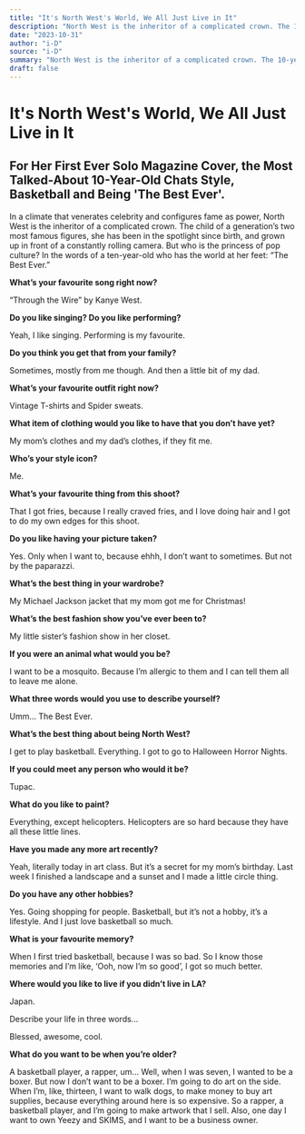 ```yaml
---
title: "It's North West's World, We All Just Live in It"
description: "North West is the inheritor of a complicated crown. The 10-year-old chats style, basketball and being 'the best ever' In a climate that venerates celebrity and configures fame as power, she has been i..."
date: "2023-10-31"
author: "i-D"
source: "i-D"
summary: "North West is the inheritor of a complicated crown. The 10-year-old chats style, basketball and being 'the best ever' In a climate that venerates celebrity and configures fame as power, she has been in the spotlight since birth."
draft: false
---
```


# It's North West's World, We All Just Live in It

## For Her First Ever Solo Magazine Cover, the Most Talked-About 10-Year-Old Chats Style, Basketball and Being 'The Best Ever'.

In a climate that venerates celebrity and configures fame as power, North West is the inheritor of a complicated crown. The child of a generation’s two most famous figures, she has been in the spotlight since birth, and grown up in front of a constantly rolling camera. But who is the princess of pop culture? In the words of a ten-year-old who has the world at her feet: “The Best Ever.”

**What’s your favourite song right now?**

“Through the Wire” by Kanye West.

**Do you like singing? Do you like performing?**

Yeah, I like singing. Performing is my favourite.

**Do you think you get that from your family?**

Sometimes, mostly from me though. And then a little bit of my dad.

**What’s your favourite outfit right now?**

Vintage T-shirts and Spider sweats.

**What item of clothing would you like to have that you don’t have yet?**

My mom’s clothes and my dad’s clothes, if they fit me.

**Who’s your style icon?**

Me.

**What’s your favourite thing from this shoot?**

That I got fries, because I really craved fries, and I love doing hair and I got to do my own edges for this shoot.

**Do you like having your picture taken?**

Yes. Only when I want to, because ehhh, I don’t want to sometimes. But not by the paparazzi.

**What’s the best thing in your wardrobe?**

My Michael Jackson jacket that my mom got me for Christmas!

**What’s the best fashion show you’ve ever been to?**

My little sister’s fashion show in her closet.

**If you were an animal what would you be?**

I want to be a mosquito. Because I’m allergic to them and I can tell them all to leave me alone.

**What three words would you use to describe yourself?**

Umm... The Best Ever.

**What’s the best thing about being North West?**

I get to play basketball. Everything. I got to go to Halloween Horror Nights.

**If you could meet any person who would it be?**

Tupac.

**What do you like to paint?**

Everything, except helicopters. Helicopters are so hard because they have all these little lines.

**Have you made any more art recently?**

Yeah, literally today in art class. But it’s a secret for my mom’s birthday. Last week I finished a landscape and a sunset and I made a little circle thing.

**Do you have any other hobbies?**

Yes. Going shopping for people. Basketball, but it’s not a hobby, it’s a lifestyle. And I just love basketball so much.

**What is your favourite memory?**

When I first tried basketball, because I was so bad. So I know those memories and I’m like, ‘Ooh, now I’m so good’, I got so much better.

**Where would you like to live if you didn’t live in LA?**

Japan.

Describe your life in three words...

Blessed, awesome, cool.

**What do you want to be when you’re older?**

A basketball player, a rapper, um... Well, when I was seven, I wanted to be a boxer. But now I don’t want to be a boxer. I’m going to do art on the side. When I’m, like, thirteen, I want to walk dogs, to make money to buy art supplies, because everything around here is so expensive. So a rapper, a basketball player, and I’m going to make artwork that I sell. Also, one day I want to own Yeezy and SKIMS, and I want to be a business owner.



